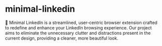# minimal-linkedin
🥂 Minimal LinkedIn is a streamlined, user-centric browser extension crafted to redefine and enhance your LinkedIn browsing experience. Our project aims to eliminate the unnecessary clutter and distractions present in the current design, providing a cleaner, more beautiful look.
